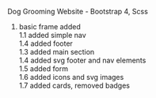 Dog Grooming Website - Bootstrap 4, Scss

1. basic frame added <br>
   1.1 added simple nav <br>
   1.4 added footer <br>
   1.3 added main section <br>
   1.4 added svg footer and nav elements <br>
   1.5 added form <br>
   1.6 added icons and svg images <br>
   1.7 added cards, removed badges<br>
